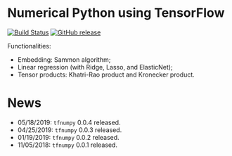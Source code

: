 # Numerical Python using TensorFlow

[![Build Status](https://travis-ci.org/stephenhky/TFNumPy.svg?branch=py37)](https://travis-ci.org/stephenhky/TFNumPy)
[![GitHub release](https://img.shields.io/github/release/stephenhky/TFNumPy.svg?maxAge=3600)](https://github.com/stephenhky/TFNumPy/releases)

Functionalities:

* Embedding: Sammon algorithm;
* Linear regression (with Ridge, Lasso, and ElasticNet);
* Tensor products: Khatri-Rao product and Kronecker product.

# News

* 05/18/2019: `tfnumpy` 0.0.4 released.
* 04/25/2019: `tfnumpy` 0.0.3 released.
* 01/19/2019: `tfnumpy` 0.0.2 released.
* 11/05/2018: `tfnumpy` 0.0.1 released.


